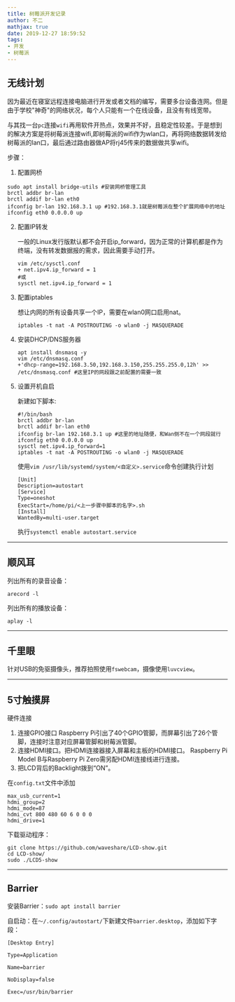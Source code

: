 ```yaml
---
title: 树莓派开发记录
author: 不二
mathjax: true
date: 2019-12-27 18:59:52
tags:
- 开发
- 树莓派
---
```


## 无线计划

因为最近在寝室远程连接电脑进行开发或者文档的编写，需要多台设备连网。但是由于学校"神奇"的网络状况，每个人只能有一个在线设备，且没有有线宽带。

与其找一台`pc`连接`wifi`再用软件开热点，效果并不好，且稳定性较差。于是想到的解决方案是将树莓派连接wifi,即树莓派的wifi作为wlan口，再将网络数据转发给树莓派的lan口，最后通过路由器做AP将rj45传来的数据做共享wifi。

步骤：

1.  配置网桥

   ```shell
   sudo apt install bridge-utils #安装网桥管理工具
   brctl addbr br-lan
   brctl addif br-lan eth0
   ifconfig br-lan 192.168.3.1 up #192.168.3.1就是树莓派在整个扩展网络中的地址
   ifconfig eth0 0.0.0.0 up
   ```

2. 配置IP转发

   一般的Linux发行版默认都不会开启ip_forward，因为正常的计算机都是作为终端，没有转发数据报的需求，因此需要手动打开。

   ```shell
   vim /etc/sysctl.conf
   + net.ipv4.ip_forward = 1
   #或
   sysctl net.ipv4.ip_forward = 1
   ```

3. 配置iptables

   想让内网的所有设备共享一个IP，需要在wlan0网口启用nat。

   ```shell
   iptables -t nat -A POSTROUTING -o wlan0 -j MASQUERADE
   ```

4. 安装DHCP/DNS服务器

   ```shell
   apt install dnsmasq -y
   vim /etc/dnsmasq.conf
   +'dhcp-range=192.168.3.50,192.168.3.150,255.255.255.0,12h' >> /etc/dnsmasq.conf #这里IP的网段跟之前配置的需要一致
   ```

5. 设置开机自启

   新建如下脚本:

   ```shell
   #!/bin/bash
   brctl addbr br-lan
   brctl addif br-lan eth0
   ifconfig br-lan 192.168.3.1 up #这里的地址随便，和Wan侧不在一个网段就行
   ifconfig eth0 0.0.0.0 up
   sysctl net.ipv4.ip_forward=1
   iptables -t nat -A POSTROUTING -o wlan0 -j MASQUERADE
   ```

   使用`vim /usr/lib/systemd/system/<自定义>.service`命令创建执行计划

   ```shell
   [Unit]
   Description=autostart
   [Service]
   Type=oneshot
   ExecStart=/home/pi/<上一步骤中脚本的名字>.sh
   [Install]
   WantedBy=multi-user.target
   ```

   执行`systemctl enable autostart.service`

---

## 顺风耳

列出所有的录音设备：

```shell
arecord -l
```

列出所有的播放设备：

```shell
aplay -l
```

---

## 千里眼

针对USB的免驱摄像头，推荐拍照使用`fswebcam`，摄像使用`luvcview`。

---

## 5寸触摸屏

硬件连接

1. 连接GPIO接口
   Raspberry Pi引出了40个GPIO管脚，而屏幕引出了26个管脚，连接时注意对应屏幕管脚和树莓派管脚。
2. 连接HDMI接口。把HDMI连接器接入屏幕和主板的HDMI接口。
   Raspberry Pi Model B与Raspberry Pi Zero需另配HDMI连接线进行连接。
3. 把LCD背后的Backlight拨到“ON”。

在`config.txt`文件中添加

```shell
max_usb_current=1
hdmi_group=2
hdmi_mode=87
hdmi_cvt 800 480 60 6 0 0 0
hdmi_drive=1
```

下载驱动程序：

```shell
git clone https://github.com/waveshare/LCD-show.git
cd LCD-show/
sudo ./LCD5-show
```

---

## Barrier

安装Barrier：`sudo apt install barrier`

自启动：在`～/.config/autostart/`下新建文件`barrier.desktop`，添加如下字段：

```shell
[Desktop Entry]

Type=Application

Name=barrier

NoDisplay=false

Exec=/usr/bin/barrier
```

